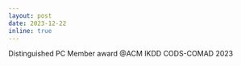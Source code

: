 ```yaml
---
layout: post
date: 2023-12-22
inline: true
---
```

Distinguished PC Member award @ACM IKDD CODS-COMAD 2023
